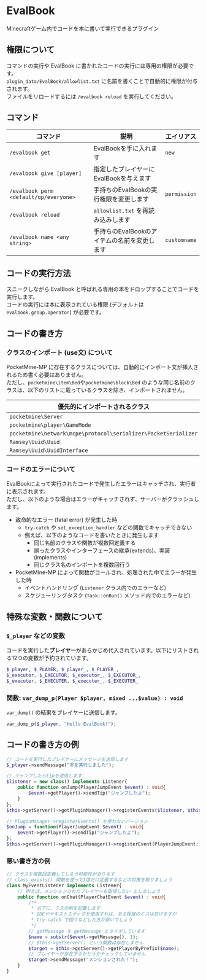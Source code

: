 # EvalBook
Minecraftゲーム内でコードを本に書いて実行できるプラグイン

## 権限について
コマンドの実行や EvalBook に書かれたコードの実行には専用の権限が必要です。  
`plugin_data/EvalBook/allowlist.txt` に名前を書くことで自動的に権限が付与されます。  
ファイルをリロードするには `/evalbook reload` を実行してください。

## コマンド

| コマンド                                   | 説明                         | エイリアス        |
|----------------------------------------|----------------------------|--------------|
| `/evalbook get`                        | EvalBookを手に入れます            | `new`        |
| `/evalbook give [player]`              | 指定したプレイヤーにEvalBookを与えます    |              |
| `/evalbook perm <default/op/everyone>` | 手持ちのEvalBookの実行権限を変更します    | `permission` |
| `/evalbook reload`                     | `allowlist.txt` を再読み込みします  |              |
| `/evalbook name <any string>`          | 手持ちのEvalBookのアイテムの名前を変更します | `customname` |

## コードの実行方法
スニークしながら EvalBook と呼ばれる専用の本をドロップすることでコードを実行します。  
コードの実行には本に表示されている権限 (デフォルトは `evalbook.group.operator`) が必要です。

## コードの書き方
### クラスのインポート (use文) について
PocketMine-MP に存在するクラスについては、自動的にインポート文が挿入されるため書く必要はありません。  
ただし、`pocketmine\item\Bed`や`pocketmine\block\Bed` のような同じ名前のクラスは、以下のリストに載っているクラスを除き、インポートされません。

| 優先的にインポートされるクラス                                                |
|----------------------------------------------------------------|
| `pocketmine\Server`                                            |
| `pocketmine\player\GameMode`                                   |
| `pocketmine\network\mcpe\protocol\serializer\PacketSerializer` |
| `Ramsey\Uuid\Uuid`                                             |
| `Ramsey\Uuid\UuidInterface`                                    |

### コードのエラーについて
EvalBookによって実行されたコードで発生したエラーはキャッチされ、実行者に表示されます。  
ただし、以下のような場合はエラーがキャッチされず、サーバーがクラッシュします。
- 致命的なエラー (fatal error) が発生した時
  - `try-catch` や `set_exception_handler` などの関数でキャッチできない
  - 例えば、以下のようなコードを書いたときに発生します
    - 同じ名前のクラスや関数が複数回定義する
    - 誤ったクラスやインターフェースの継承(extends)、実装(implements)
    - 同じクラス名のインポートを複数回行う
- PocketMine-MP によって関数がコールされ、処理された中でエラーが発生した時
  - イベントハンドリング (`Listener` クラス内でのエラーなど)
  - スケジューリングタスク (`Task::onRun()` メソッド内でのエラーなど)

## 特殊な変数・関数について
### `$_player` などの変数
コードを実行した**プレイヤー**があらかじめ代入されています。以下にリストされる12つの変数が予約されています。
```php
$_player, $_PLAYER, $_player_, $_PLAYER_,
$_executor, $_EXECUTOR, $_executor_, $_EXECUTOR_,
$_executer, $_EXECUTER, $_executer_, $_EXECUTER_
```

### 関数: `var_dump_p(Player $player, mixed ...$value) : void`
`var_dump()` の結果をプレイヤーに送信します。
```php
var_dump_p($_player, "Hello EvalBook!");
```

## コードの書き方の例
```php
// コードを実行したプレイヤーにメッセージを送信します
$_player->sendMessage("本を実行しました");
```
```php
// ジャンプしたらtipを送信します
$listener = new class() implements Listener{
    public function onJump(PlayerJumpEvent $event) : void{
        $event->getPlayer()->sendTip("ジャンプしたよ");
    }
};
$this->getServer()->getPluginManager()->registerEvents($listener, $this);
```
```php
// PluginManager->registerEvents() を使わないバージョン
$onJump = function(PlayerJumpEvent $event) : void{
    $event->getPlayer()->sendTip("ジャンプしたよ");
};
$this->getServer()->getPluginManager()->registerEvent(PlayerJumpEvent::class, $onJump, EventPriority::NORMAL, $this);
```

### 悪い書き方の例
```php
// クラスを複数回定義してしまう可能性があります
// class_exists() 関数を使って1度だけ定義するなどの対策を取りましょう
class MyEventListener implements Listener{
    // 例えば、メンションされたプレイヤーを取得したい としましょう
    public function onChat(PlayerChatEvent $event) : void{
        /**
         * 以下に、ミスの例を記載します
         * IDEやテキストエディタを使用すれば、ある程度のミスは防げますが
         * try-catch で囲うなどした方が良いでしょう
         */
        // getMessage を getMesasge とタイポしています
        $name = substr($event->getMesasge(), 1);
        // $this->getServer() という関数は存在しません
        $target = $this->getServer()->getPlayerByPrefix($name);
        // プレイヤーが存在するかどうかチェックしていません
        $target->sendMessage("メンションされた！");
    }
}
```
